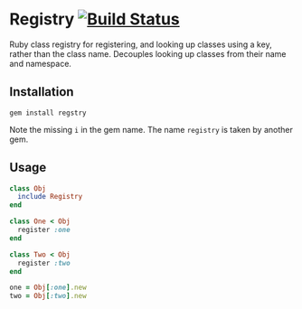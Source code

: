# Registry [![Build Status](https://travis-ci.org/svenfuchs/registry.svg?branch=master)](https://travis-ci.org/svenfuchs/registry)

Ruby class registry for registering, and looking up classes using a key, rather
than the class name. Decouples looking up classes from their name and namespace.

## Installation

```
gem install regstry
```

Note the missing `i` in the gem name. The name `registry` is taken by another gem.

## Usage

```ruby
class Obj
  include Registry
end

class One < Obj
  register :one
end

class Two < Obj
  register :two
end

one = Obj[:one].new
two = Obj[:two].new
```
